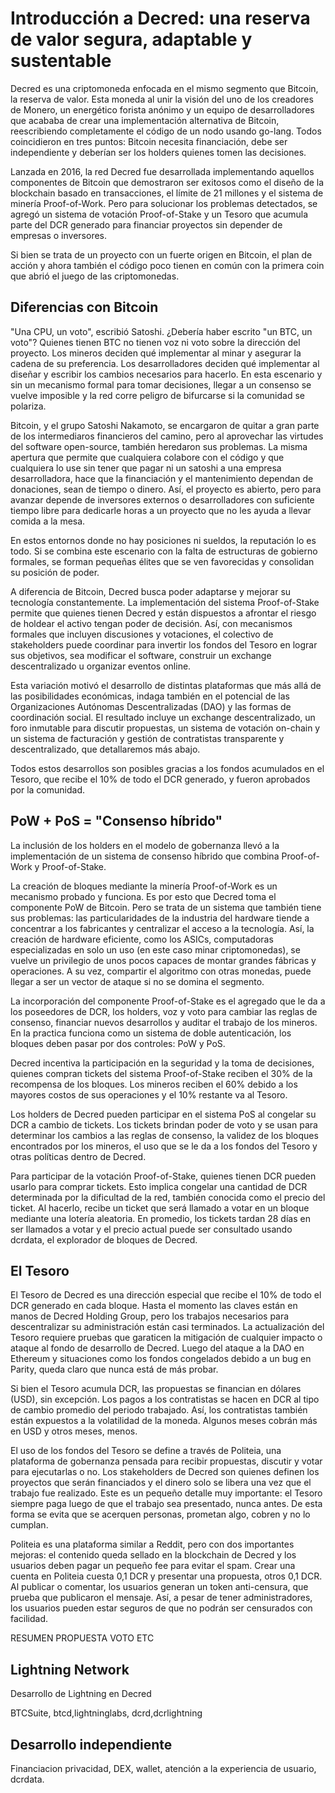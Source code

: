 # Introducción a Decred: una reserva de valor segura, adaptable y sustentable

Decred es una criptomoneda enfocada en el mismo segmento que Bitcoin, la reserva de valor. Esta moneda al unir la visión del uno de los creadores de Monero, un energético forista anónimo y un equipo de desarrolladores que acababa de crear una implementación alternativa de Bitcoin, reescribiendo completamente el código de un nodo usando go-lang. Todos coincidieron en tres puntos: Bitcoin necesita financiación, debe ser independiente y deberían ser los holders quienes tomen las decisiones.

Lanzada en 2016, la red Decred fue desarrollada implementando aquellos componentes de Bitcoin que demostraron ser exitosos como el diseño de la blockchain basado en transacciones, el límite de 21 millones y el sistema de minería Proof-of-Work. Pero para solucionar los problemas detectados, se agregó un sistema de votación Proof-of-Stake y un Tesoro que acumula parte del DCR generado para financiar proyectos sin depender de empresas o inversores.

Si bien se trata de un proyecto con un fuerte origen en Bitcoin, el plan de acción y ahora también el código poco tienen en común con la primera coin que abrió el juego de las criptomonedas.

## Diferencias con Bitcoin

"Una CPU, un voto", escribió Satoshi. ¿Debería haber escrito "un BTC, un voto"? Quienes tienen BTC no tienen voz ni voto sobre la dirección del proyecto. Los mineros deciden qué implementar al minar y asegurar la cadena de su preferencia. Los desarrolladores deciden qué implementar al diseñar y escribir los cambios necesarios para hacerlo. En esta escenario y sin un mecanismo formal para tomar decisiones, llegar a un consenso se vuelve imposible y la red corre peligro de bifurcarse si la comunidad se polariza.

Bitcoin, y el grupo Satoshi Nakamoto, se encargaron de quitar a gran parte de los intermediaros financieros del camino, pero al aprovechar las virtudes del software open-source, también heredaron sus problemas. La misma apertura que permite que cualquiera colabore con el código y que cualquiera lo use sin tener que pagar ni un satoshi a una empresa desarrolladora, hace que la financiación y el mantenimiento dependan de donaciones, sean de tiempo o dinero. Así, el proyecto es abierto, pero para avanzar depende de inversores externos o desarrolladores con suficiente tiempo libre para dedicarle horas a un proyecto que no les ayuda a llevar comida a la mesa.

En estos entornos donde no hay posiciones ni sueldos, la reputación lo es todo. Si se combina este escenario con la falta de estructuras de gobierno formales, se forman pequeñas élites que se ven favorecidas y consolidan su posición de poder.

A diferencia de Bitcoin, Decred busca poder adaptarse y mejorar su tecnología constantemente. La implementación del sistema Proof-of-Stake permite que quienes tienen Decred y están dispuestos a afrontar el riesgo de holdear el activo tengan poder de decisión. Así, con mecanismos formales que incluyen discusiones y votaciones, el colectivo de stakeholders puede coordinar para invertir los fondos del Tesoro en lograr sus objetivos, sea modificar el software, construir un exchange descentralizado u organizar eventos online.

Esta variación motivó el desarrollo de distintas plataformas que más allá de las posibilidades económicas, indaga también en el potencial de las Organizaciones Autónomas Descentralizadas (DAO) y las formas de coordinación social. El resultado incluye un exchange descentralizado, un foro inmutable para discutir propuestas, un sistema de votación on-chain y un sistema de facturación y gestión de contratistas transparente y descentralizado, que detallaremos más abajo.

Todos estos desarrollos son posibles gracias a los fondos acumulados en el Tesoro, que recibe el 10% de todo el DCR generado, y fueron aprobados por la comunidad.

## PoW + PoS = "Consenso híbrido"

La inclusión de los holders en el modelo de gobernanza llevó a la implementación de un sistema de consenso híbrido que combina Proof-of-Work y Proof-of-Stake.

La creación de bloques mediante la minería Proof-of-Work es un mecanismo probado y funciona. Es por esto que Decred toma el componente PoW de Bitcoin. Pero se trata de un sistema que también tiene sus problemas: las particularidades de la industria del hardware tiende a concentrar a los fabricantes y centralizar el acceso a la tecnología. Así, la creación de hardware eficiente, como los ASICs, computadoras especializadas en solo un uso (en este caso minar criptomonedas), se vuelve un privilegio de unos pocos capaces de montar grandes fábricas y operaciones. A su vez, compartir el algoritmo con otras monedas, puede llegar a ser un vector de ataque si no se domina el segmento.

La incorporación del componente Proof-of-Stake es el agregado que le da a los poseedores de DCR, los holders, voz y voto para cambiar las reglas de consenso, financiar nuevos desarrollos y auditar el trabajo de los mineros. En la practica funciona como un sistema de doble autenticación, los bloques deben pasar por dos controles: PoW y PoS.

Decred incentiva la participación en la seguridad y la toma de decisiones, quienes compran tickets del sistema Proof-of-Stake reciben el 30% de la recompensa de los bloques. Los mineros reciben el 60% debido a los mayores costos de sus operaciones y el 10% restante va al Tesoro.

Los holders de Decred pueden participar en el sistema PoS al congelar su DCR a cambio de tickets. Los tickets brindan poder de voto y se usan para determinar los cambios a las reglas de consenso, la validez de los bloques encontrados por los mineros, el uso que se le da a los fondos del Tesoro y otras políticas dentro de Decred.

Para participar de la votación Proof-of-Stake, quienes tienen DCR pueden usarlo para comprar tickets. Esto implica congelar una cantidad de DCR determinada por la dificultad de la red, también conocida como el precio del ticket. Al hacerlo, recibe un ticket que será llamado a votar en un bloque mediante una lotería aleatoria. En promedio, los tickets tardan 28 días en ser llamados a votar y el precio actual puede ser consultado usando dcrdata, el explorador de bloques de Decred.

## El Tesoro

El Tesoro de Decred es una dirección especial que recibe el 10% de todo el DCR generado en cada bloque. Hasta el momento las claves están en manos de Decred Holding Group, pero los trabajos necesarios para descentralizar su administración están casi terminados. La actualización del Tesoro requiere pruebas que garaticen la mitigación de cualquier impacto o ataque al fondo de desarrollo de Decred. Luego del ataque a la DAO en Ethereum y situaciones como los fondos congelados debido a un bug en Parity, queda claro que nunca está de más probar.

Si bien el Tesoro acumula DCR, las propuestas se financian en dólares (USD), sin excepción. Los pagos a los contratistas se hacen en DCR al tipo de cambio promedio del periodo trabajado. Así, los contratistas también están expuestos a la volatilidad de la moneda. Algunos meses cobrán más en USD y otros meses, menos.

El uso de los fondos del Tesoro se define a través de Politeia, una plataforma de gobernanza pensada para recibir propuestas, discutir y votar para ejecutarlas o no. Los stakeholders de Decred son quienes definen los proyectos que serán financiados y el dinero solo se libera una vez que el trabajo fue realizado. Este es un pequeño detalle muy importante: el Tesoro siempre paga luego de que el trabajo sea presentado, nunca antes. De esta forma se evita que se acerquen personas, prometan algo, cobren y no lo cumplan.

Politeia es una plataforma similar a Reddit, pero con dos importantes mejoras: el contenido queda sellado en la blockchain de Decred y los usuarios deben pagar un pequeño fee para evitar el spam. Crear una cuenta en Politeia cuesta 0,1 DCR y presentar una propuesta, otros 0,1 DCR. Al publicar o comentar, los usuarios generan un token anti-censura, que prueba que publicaron el mensaje. Así, a pesar de tener administradores, los usuarios pueden estar seguros de que no podrán ser censurados con facilidad.

RESUMEN PROPUESTA VOTO ETC

## Lightning Network

Desarrollo de Lightning en Decred

BTCSuite, btcd,lightninglabs, dcrd,dcrlightning

## Desarrollo independiente

Financiacion privacidad, DEX, wallet, atención a la experiencia de usuario, dcrdata.

